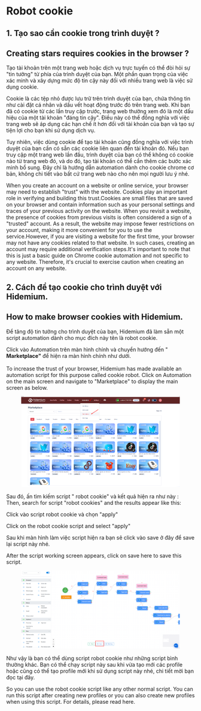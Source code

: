 # Robot cookie

## 1. Tạo sao cần cookie trong trình duyệt  ?

## &#x20;Creating stars requires cookies in the browser ?

Tạo tài khoản trên một trang web hoặc dịch vụ trực tuyến có thể đòi hỏi sự "tin tưởng" từ phía của trình duyệt của bạn. Một phần quan trọng của việc xác minh và xây dựng mức độ tin cậy này đối với nhiều trang web là việc sử dụng cookie.

Cookie là các tệp nhỏ được lưu trữ trên trình duyệt của bạn, chứa thông tin như cài đặt cá nhân và dấu vết hoạt động trước đó trên trang web. Khi bạn đã có cookie từ các lần truy cập trước, trang web thường xem đó là một dấu hiệu của một tài khoản "đáng tin cậy". Điều này có thể đồng nghĩa với việc trang web sẽ áp dụng các hạn chế ít hơn đối với tài khoản của bạn và tạo sự tiện lợi cho bạn khi sử dụng dịch vụ.

Tuy nhiên, việc dùng cookie để tạo tài khoản cũng đồng nghĩa với việc trình duyệt của bạn cần có sẵn các cookie liên quan đến tài khoản đó. Nếu bạn truy cập một trang web lần đầu, trình duyệt của bạn có thể không có cookie nào từ trang web đó, và do đó, tạo tài khoản có thể cần thêm các bước xác minh bổ sung. Đây chỉ là hướng dẫn automation dành cho cookie chrome cơ bản, không chi tiết vào bất cứ trang web nào cho nên mọi người lưu ý nhé.



When you create an account on a website or online service, your browser may need to establish "trust" with the website. Cookies play an important role in verifying and building this trust.Cookies are small files that are saved on your browser and contain information such as your personal settings and traces of your previous activity on the website. When you revisit a website, the presence of cookies from previous visits is often considered a sign of a "trusted" account. As a result, the website may impose fewer restrictions on your account, making it more convenient for you to use the service.However, if you are visiting a website for the first time, your browser may not have any cookies related to that website. In such cases, creating an account may require additional verification steps.It's important to note that this is just a basic guide on Chrome cookie automation and not specific to any website. Therefore, it's crucial to exercise caution when creating an account on any website.

## 2. Cách để tạo cookie cho trình duyệt với Hidemium.

## &#x20;How to make browser cookies with Hidemium.

Để tăng độ tin tưởng cho trình duyệt của bạn, Hidemium đã làm sẵn một script automation dành cho mục đích này tên là robot cookie.&#x20;

Click vào Automation trên màn hình chính và chuyển hướng đến " **Marketplace"**  để hiện ra màn hình chính như dưới.\
\
To increase the trust of your browser, Hidemium has made available an automation script for this purpose called cookie robot. Click on Automation on the main screen and navigate to "Marketplace" to display the main screen as below.

<figure><img src="../../.gitbook/assets/image (2) (1) (1) (1) (1) (1) (1) (1) (1) (1) (1) (1) (1) (1) (1) (1).png" alt=""><figcaption></figcaption></figure>

Sau đó, ấn tìm kiếm script " robot cookie" và kết quả hiện ra như này : \
Then, search for script "robot cookies" and the results appear like this:

Click vào script robot cookie và chọn "apply"

Click on the robot cookie script and select "apply"

Sau khi màn hình làm việc script hiện ra bạn sẽ click vào save ở đây để save lại script này nhé.&#x20;

After the script working screen appears, click on save here to save this script.

<figure><img src="../../.gitbook/assets/Screenshot_85 (1).png" alt=""><figcaption></figcaption></figure>

Như vậy là bạn có thể dùng script robot cookie như những script bình thường khác. Bạn có thể chạy script này sau khi vừa tạo mới các profile hoặc cũng có thể tạo profile mới khi sử dụng script này nhé, chi tiết mời bạn đọc tại đây.



So you can use the robot cookie script like any other normal script. You can run this script after creating new profiles or you can also create new profiles when using this script. For details, please read here.
